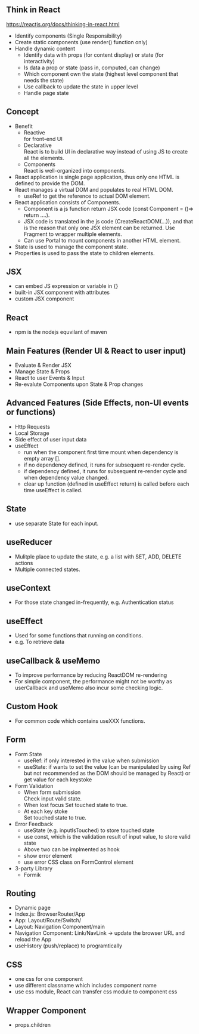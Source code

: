 ## Think in React  
https://reactjs.org/docs/thinking-in-react.html  
- Identify components (Single Responsibility)
- Create static components (use render() function only)
- Handle dynamic content
  - Identify data with props (for content display) or state (for interactivity)
  - Is data a prop or state (pass in, computed, can change)
  - Which component own the state (highest level component that needs the state)
  - Use callback to update the state in upper level
  - Handle page state

## Concept
- Benefit
  - Reactive  
    for front-end UI
  - Declarative  
    React is to build UI in declarative way instead of using JS to create all the elements.
  - Components  
    React is well-organized  into components.
- React application is single page application, thus only one HTML is defined to provide the DOM.
- React manages a virtual DOM and populates to real HTML DOM.
  - useRef to get the reference to actual DOM element.
- React application consists of Components.
  - Component is a js function return JSX code (const Component = ()=> return ....).
  - JSX code is translated in the js code (CreateReactDOM(...)), and that is the reason that only one JSX element can be returned. Use Fragment to wrapper multiple elements.
  - Can use Portal to mount components in another HTML element.
- State is used to manage the component state.
- Properties is used to pass the state to children elements.

## JSX
- can embed JS expression or variable in {}
- built-in JSX component with attributes
- custom JSX component

## React
- npm is the nodejs equvilant of maven

## Main Features (Render UI & React to user input)
- Evaluate & Render JSX
- Manage State & Props
- React to user Events & Input
- Re-evalute Components upon State & Prop changes

## Advanced Features (Side Effects, non-UI events or functions)
- Http Requests
- Local Storage
- Side effect of user input data
- useEffect
  - run when the component first time mount when dependency is empty array [].
  - if no dependency defined, it runs for subsequent re-render cycle.
  - if dependency defined, it runs for subsequent re-render cycle and when dependency value changed.
  - clear up function (defined in useEffect return) is called before each time useEffect is called.

## State
- use separate State for each input.

## useReducer
- Mulitple place to update the state, e.g. a list with SET, ADD, DELETE actions
- Multiple connected states.

## useContext
- For those state changed in-frequently, e.g. Authentication status

## useEffect
- Used for some functions that running on conditions.
- e.g. To retrieve data

## useCallback & useMemo
- To improve performance by reducing ReactDOM re-rendering
- For simple component, the performance might not be worthy as userCallback and useMemo also incur some checking logic.

## Custom Hook
- For common code which contains useXXX functions.

## Form
- Form State
  - useRef: if only interested in the value when submission
  - useState: if wants to set the value (can be manipulated by using Ref but not recommended as the DOM should be managed by React) or get value for each keystoke
- Form Validation
  - When form submission  
    Check input valid state.  
  - When lost focus
    Set touched state to true.  
  - At each key stoke  
    Set touched state to true.  
- Error Feedback
  - useState (e.g. inputIsTouched) to store touched state
  - use const, which is the validation result of input value, to store valid state
  - Above two can be implmented as hook
  - show error element
  - use error CSS class on FormControl element
- 3-party Library
  - Formik

## Routing
- Dynamic page
- Index.js: BrowserRouter/App
- App: Layout/Route/Switch/
- Layout: Navigation Component/main                                     
- Navigation Component: Link/NavLink -> update the browser URL and reload the App
- useHistory (push/replace) to programtically

## CSS
- one css for one component
- use different classname which includes component name
- use css module, React can transfer css module to component css

## Wrapper Component
- props.children